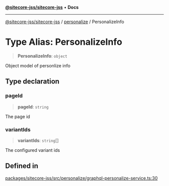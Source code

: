 [**@sitecore-jss/sitecore-jss**](../../README.md) • **Docs**

***

[@sitecore-jss/sitecore-jss](../../README.md) / [personalize](../README.md) / PersonalizeInfo

# Type Alias: PersonalizeInfo

> **PersonalizeInfo**: `object`

Object model of personlize info

## Type declaration

### pageId

> **pageId**: `string`

The page id

### variantIds

> **variantIds**: `string`[]

The configured variant ids

## Defined in

[packages/sitecore-jss/src/personalize/graphql-personalize-service.ts:30](https://github.com/Sitecore/jss/blob/5339c2cb4c0027629b555d24ea7cc930965853fe/packages/sitecore-jss/src/personalize/graphql-personalize-service.ts#L30)
